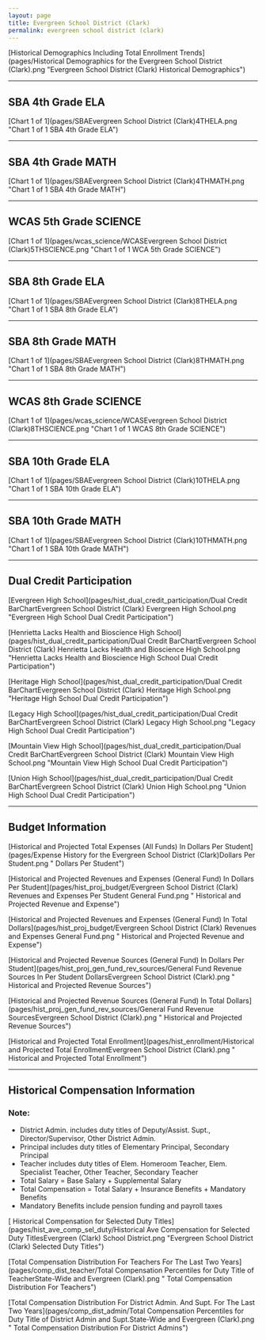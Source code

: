 ```yaml
---
layout: page
title: Evergreen School District (Clark)
permalink: evergreen school district (clark)
---
```



[Historical Demographics Including Total Enrollment Trends](pages/Historical Demographics for the Evergreen School District (Clark).png "Evergreen School District (Clark) Historical Demographics")

___

## SBA 4th Grade ELA

[Chart 1 of 1](pages/SBAEvergreen School District (Clark)4THELA.png "Chart 1 of 1 SBA 4th Grade ELA")


___

## SBA 4th Grade MATH

[Chart 1 of 1](pages/SBAEvergreen School District (Clark)4THMATH.png "Chart 1 of 1 SBA 4th Grade MATH")


___

## WCAS 5th Grade SCIENCE

[Chart 1 of 1](pages/wcas_science/WCASEvergreen School District (Clark)5THSCIENCE.png "Chart 1 of 1 WCA 5th Grade SCIENCE")


___

## SBA 8th Grade ELA

[Chart 1 of 1](pages/SBAEvergreen School District (Clark)8THELA.png "Chart 1 of 1 SBA 8th Grade ELA")


___

## SBA 8th Grade MATH

[Chart 1 of 1](pages/SBAEvergreen School District (Clark)8THMATH.png "Chart 1 of 1 SBA 8th Grade MATH")


___

## WCAS 8th Grade SCIENCE

[Chart 1 of 1](pages/wcas_science/WCASEvergreen School District (Clark)8THSCIENCE.png "Chart 1 of 1 WCAS 8th Grade SCIENCE")


___

## SBA 10th Grade ELA

[Chart 1 of 1](pages/SBAEvergreen School District (Clark)10THELA.png "Chart 1 of 1 SBA 10th Grade ELA")


___

## SBA 10th Grade MATH

[Chart 1 of 1](pages/SBAEvergreen School District (Clark)10THMATH.png "Chart 1 of 1 SBA 10th Grade MATH")


___

## Dual Credit Participation

[Evergreen High School](pages/hist_dual_credit_participation/Dual Credit BarChartEvergreen School District (Clark) Evergreen High School.png "Evergreen High School Dual Credit Participation")

[Henrietta Lacks Health and Bioscience High School](pages/hist_dual_credit_participation/Dual Credit BarChartEvergreen School District (Clark) Henrietta Lacks Health and Bioscience High School.png "Henrietta Lacks Health and Bioscience High School Dual Credit Participation")

[Heritage High School](pages/hist_dual_credit_participation/Dual Credit BarChartEvergreen School District (Clark) Heritage High School.png "Heritage High School Dual Credit Participation")

[Legacy High School](pages/hist_dual_credit_participation/Dual Credit BarChartEvergreen School District (Clark) Legacy High School.png "Legacy High School Dual Credit Participation")

[Mountain View High School](pages/hist_dual_credit_participation/Dual Credit BarChartEvergreen School District (Clark) Mountain View High School.png "Mountain View High School Dual Credit Participation")

[Union High School](pages/hist_dual_credit_participation/Dual Credit BarChartEvergreen School District (Clark) Union High School.png "Union High School Dual Credit Participation")


___

## Budget Information

[Historical and Projected Total Expenses (All Funds) In Dollars Per Student](pages/Expense History for the Evergreen School District (Clark)Dollars Per Student.png " Dollars Per Student")

[Historical and Projected Revenues and Expenses (General Fund) In Dollars Per Student](pages/hist_proj_budget/Evergreen School District (Clark) Revenues and Expenses Per Student General Fund.png " Historical and Projected Revenue and Expense")

[Historical and Projected Revenues and Expenses (General Fund) In Total Dollars](pages/hist_proj_budget/Evergreen School District (Clark) Revenues and Expenses General Fund.png " Historical and Projected Revenue and Expense")

[Historical and Projected Revenue Sources (General Fund) In Dollars Per Student](pages/hist_proj_gen_fund_rev_sources/General Fund Revenue Sources In Per Student DollarsEvergreen School District (Clark).png " Historical and Projected Revenue Sources")

[Historical and Projected Revenue Sources (General Fund) In Total Dollars](pages/hist_proj_gen_fund_rev_sources/General Fund Revenue SourcesEvergreen School District (Clark).png " Historical and Projected Revenue Sources")

[Historical and Projected Total Enrollment](pages/hist_enrollment/Historical and Projected Total EnrollmentEvergreen School District (Clark).png " Historical and Projected Total Enrollment")


___

## Historical Compensation Information
### Note:
- District Admin. includes duty titles of Deputy/Assist. Supt., Director/Supervisor, Other District Admin.
- Principal includes duty titles of Elementary Principal, Secondary Principal
- Teacher includes duty titles of Elem. Homeroom Teacher, Elem. Specialist Teacher, Other Teacher, Secondary Teacher
- Total Salary = Base Salary + Supplemental Salary
- Total Compensation = Total Salary + Insurance Benefits + Mandatory Benefits
- Mandatory Benefits include pension funding and payroll taxes

[ Historical Compensation for Selected Duty Titles](pages/hist_ave_comp_sel_duty/Historical Ave Compensation for Selected Duty TitlesEvergreen (Clark) School District.png "Evergreen School District (Clark) Selected Duty Titles")

[Total Compensation Distribution For Teachers For The Last Two Years](pages/comp_dist_teacher/Total Compensation Percentiles for Duty Title of TeacherState-Wide and Evergreen (Clark).png " Total Compensation Distribution For Teachers")

[Total Compensation Distribution For District Admin. And Supt. For The Last Two Years](pages/comp_dist_admin/Total Compensation Percentiles for Duty Title of District Admin and Supt.State-Wide and Evergreen (Clark).png " Total Compensation Distribution For District Admins")

